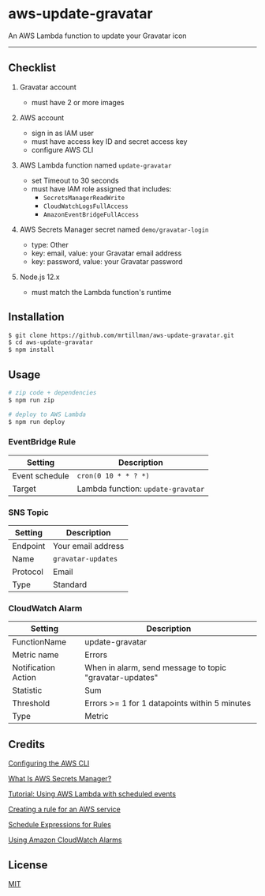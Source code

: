 # aws-update-gravatar

An AWS Lambda function to update your Gravatar icon

---

## Checklist

1. Gravatar account
    - must have 2 or more images
2. AWS account
    - sign in as IAM user
    - must have access key ID and secret access key
    - configure AWS CLI
3. AWS Lambda function named `update-gravatar`
    - set Timeout to 30 seconds
    - must have IAM role assigned that includes:
      - `SecretsManagerReadWrite`
      - `CloudWatchLogsFullAccess`
      - `AmazonEventBridgeFullAccess`
4. AWS Secrets Manager secret named `demo/gravatar-login`
    - type: Other
    - key: email, value: your Gravatar email address
    - key: password, value: your Gravatar password

5. Node.js 12.x
    - must match the Lambda function's runtime

## Installation

```sh
$ git clone https://github.com/mrtillman/aws-update-gravatar.git
$ cd aws-update-gravatar
$ npm install
```

## Usage

```sh
# zip code + dependencies
$ npm run zip

# deploy to AWS Lambda
$ npm run deploy
```

### EventBridge Rule

|Setting|Description|
|---|---|
|Event schedule | `cron(0 10 * * ? *)`|
|Target | Lambda function: `update-gravatar`|

### SNS Topic

|Setting|Description|
|---|---|
|Endpoint|Your email address|
|Name| `gravatar-updates`|
|Protocol|Email|
|Type| Standard|

### CloudWatch Alarm

|Setting|Description|
|---|---|
|FunctionName|update-gravatar|
|Metric name|Errors|
|Notification Action|When in alarm, send message to topic "gravatar-updates"|
|Statistic|Sum|
|Threshold|Errors >= 1 for 1 datapoints within 5 minutes|
|Type|Metric|

## Credits

[Configuring the AWS CLI](https://docs.aws.amazon.com/cli/latest/userguide/cli-chap-configure.html)

[What Is AWS Secrets Manager?](https://docs.aws.amazon.com/secretsmanager/latest/userguide/intro.html)

[Tutorial: Using AWS Lambda with scheduled events](https://docs.aws.amazon.com/lambda/latest/dg/services-cloudwatchevents-tutorial.html)

[Creating a rule for an AWS service](https://docs.aws.amazon.com/eventbridge/latest/userguide/create-eventbridge-rule.html)

[Schedule Expressions for Rules](https://docs.aws.amazon.com/AmazonCloudWatch/latest/events/ScheduledEvents.html)

[Using Amazon CloudWatch Alarms](https://docs.aws.amazon.com/AmazonCloudWatch/latest/monitoring/AlarmThatSendsEmail.html)


## License

[MIT](https://github.com/mrtillman/aws-update-gravatar/blob/main/LICENSE)